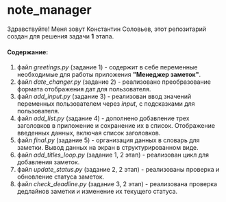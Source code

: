# note_manager
Здравствуйте! Меня зовут Константин Соловьев, этот репозитарий создан для решения задачи **1** этапа.
#### Содержание:
1. файл *greetings.py* (задание 1) - содержит в себе переменные необходимые для работы приложения **"Менеджер заметок"**.
1. файл *date_changer.py* (задание 2) - реализовано преобразование формата отображения дат для пользователя.
1. файл *add_input.py* (задание 3) - реализован ввод значений переменных пользователем через *input*, с подсказками для пользователя.
1. файл *add_list.py* (задание 4) - дополнено добавление трех заголовков в приложение и сохранение их в список. Отображение введенных данных, включая список заголовков.
1. файл *final.py* (задание 5) - организация данных в словарь для заметки. Вывод данных на экран в структурированном виде.
1. файл *add_titles_loop.py* (задание 1, 2 этап) - реализован цикл для добавления заметок.
1. файл *update_status.py* (задание 2, 2 этап) - реализованы проверка и обновление статуса заметок.
1. файл *check_deadline.py* (задание 3, 2 этап) - реализована проверка дедлайнов заметки и изменение их текущего статуса.
